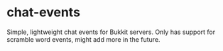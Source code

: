 # chat-events
Simple, lightweight chat events for Bukkit servers. Only has support for scramble word events, might add more in the future.
